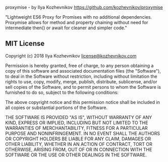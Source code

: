 proxymise - by Ilya Kozhevnikov
https://github.com/kozhevnikov/proxymise

"Lightweight ES6 Proxy for Promises with no additional dependencies. Proxymise
allows for method and property chaining without need for intermediate then()
or await for cleaner and simpler code."

## MIT License

Copyright (c) 2018 Ilya Kozhevnikov <license@kozhevnikov.com>

Permission is hereby granted, free of charge, to any person obtaining a copy
of this software and associated documentation files (the "Software"), to deal
in the Software without restriction, including without limitation the rights
to use, copy, modify, merge, publish, distribute, sublicense, and/or sell
copies of the Software, and to permit persons to whom the Software is
furnished to do so, subject to the following conditions:

The above copyright notice and this permission notice shall be included in all
copies or substantial portions of the Software.

THE SOFTWARE IS PROVIDED "AS IS", WITHOUT WARRANTY OF ANY KIND, EXPRESS OR
IMPLIED, INCLUDING BUT NOT LIMITED TO THE WARRANTIES OF MERCHANTABILITY,
FITNESS FOR A PARTICULAR PURPOSE AND NONINFRINGEMENT. IN NO EVENT SHALL THE
AUTHORS OR COPYRIGHT HOLDERS BE LIABLE FOR ANY CLAIM, DAMAGES OR OTHER
LIABILITY, WHETHER IN AN ACTION OF CONTRACT, TORT OR OTHERWISE, ARISING FROM,
OUT OF OR IN CONNECTION WITH THE SOFTWARE OR THE USE OR OTHER DEALINGS IN THE
SOFTWARE.
